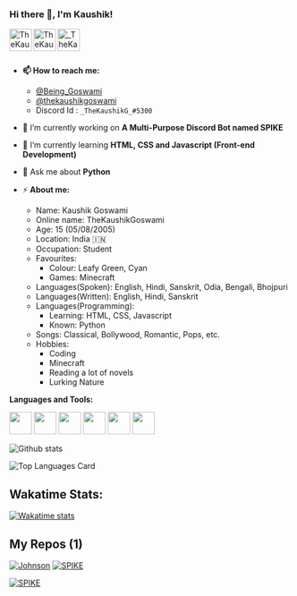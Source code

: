 ### Hi there 👋, I'm Kaushik!

<a href="https://twitter.com/Being_Goswami">
  <img align="left" alt="TheKaushikGoswami | Twitter" width="40px" src="https://img.icons8.com/dusk/64/000000/twitter-circled.png"/>
</a>
<a href="https://instagram.com/thekaushikgoswami">
  <img align="left" alt="TheKaushikGoswami | Instagram" width="40px" src="https://img.icons8.com/cotton/64/000000/instagram-new.png"/>
</a>
<a href="https://discordapp.com/users/737903565313409095">
  <img align="left" alt="_TheKaushikG_#5300 | Discord" width="40px"
  src="https://img.icons8.com/dusk/50/000000/discord-logo.png">
</a>
<br />
<br />
<br />

- **📫 How to reach me:** 
  - <a href="https://twitter.com/Being_Goswami">@Being_Goswami</a>
  - <a href="https://instagram.com/thekaushikgoswami">@thekaushikgoswami</a>
  - Discord Id : `_TheKaushikG_#5300` 

- 🔭 I’m currently working on **A Multi-Purpose Discord Bot named SPIKE**
- 🌱 I’m currently learning **HTML, CSS and Javascript (Front-end Development)**
- 💬 Ask me about **Python**
- ⚡ **About me:** 
  - Name: Kaushik Goswami
  - Online name: TheKaushikGoswami
  - Age: 15 (05/08/2005)
  - Location: India  🇮🇳 
  - Occupation: Student
  - Favourites:
    - Colour: Leafy Green, Cyan
    - Games: Minecraft 
  - Languages(Spoken): English, Hindi, Sanskrit, Odia, Bengali, Bhojpuri
  - Languages(Written): English, Hindi, Sanskrit
  - Languages(Programming):
     - Learning: HTML, CSS, Javascript
     - Known: Python 
  - Songs: Classical, Bollywood, Romantic, Pops, etc.
  - Hobbies:
    - Coding
    - Minecraft
    - Reading a lot of novels
    - Lurking Nature

**Languages and Tools:**  

<code><img height="40" src="https://raw.githubusercontent.com/shinokada/shinokada/master/assets/python.png"></code>
<code><img height="40" src="https://img.icons8.com/color/50/000000/html-5--v1.png"></code>
<code><img height="40" src="https://img.icons8.com/dusk/64/000000/css3.png"/></code>
<code><img height="40" src="https://raw.githubusercontent.com/shinokada/shinokada/master/assets/javascript.png"></code>
<code><img height="40" src="https://img.icons8.com/dusk/64/000000/visual-studio-code-2019.png"></code>
<code><img height="40" src="https://img.icons8.com/fluent/96/000000/sublime-text.png"></code>

![Github stats](https://github-readme-stats.vercel.app/api?username=TheKaushikGoswami&theme=bear&include_all_commits=true&show_icons=true&count_private=true&show_owner=true)

![Top Languages Card](https://github-readme-stats.vercel.app/api/top-langs/?username=TheKaushikGoswami)

## Wakatime Stats:

[![Wakatime stats](https://github-readme-stats.vercel.app/api/wakatime?username=TheKaushikGoswami)](https://github.com/TheKaushikGoswami/TheKaushikGoswami)

## **My Repos (1)**

[![Johnson](https://github-readme-stats.vercel.app/api/pin/?username=TheKaushikGoswami&theme=dracula&repo=Johnson--A-Virtual-Assistant&show_owner=false)](https://github.com/TheKaushikGoswami/Johnson--A-Virtual-Assistant)                       [![SPIKE](https://github-readme-stats.vercel.app/api/pin/?username=TheKaushikGoswami&theme=dracula&repo=SPIKE-Discord-Bot&show_owner=false)](https://github.com/TheKaushikGoswami/SPIKE-Discord-Bot)

[![SPIKE](https://github-readme-stats.vercel.app/api/pin/?username=TheKaushikGoswami&theme=dracula&repo=Speech-Recognition-Bot&show_owner=false)](https://github.com/TheKaushikGoswami/Speech-Recognition-Bot)
